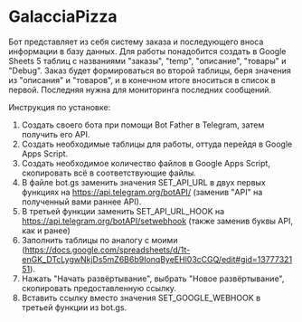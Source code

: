 # GalacciaPizza
Бот представляет из себя систему заказа и последующего вноса информации в базу данных. Для работы понадобится создать в Google Sheets 5 таблиц с названиями "заказы", "temp", "описание", "товары" и "Debug". Заказ будет формироваться во второй таблицы, беря значения из "описания" и "товаров", и в конечном итоге вноситься в список в первой. Последняя нужна для мониторинга последних сообщений.

Инструкция по установке: 
1) Создать своего бота при помощи Bot Father в Telegram, затем получить его API.
2) Создать необходимые таблицы для работы, оттуда перейдя в Google Apps Script.
3) Создать необходимое количество файлов в Google Apps Script, скопировать всё в соответствующие файлы.
4) В файле bot.gs заменить значения SET_API_URL в двух первых функциях на https://api.telegram.org/botAPI/ (заменив "API" на полученный вами раннее API).
5) В третьей функции заменить SET_API_URL_HOOK на https://api.telegram.org/botAPI/setwebhook (также заменив буквы API, как и ранее)
6) Заполнить таблицы по аналогу с моими (https://docs.google.com/spreadsheets/d/1t-enGK_DTcLygwNkjDs5mZ6B6b9IonqByeEHl03cCGQ/edit#gid=1377732151).
7) Нажать "Начать развёртывание", выбрать "Новое развёртывание", скопировать предоставленную ссылку.
8) Вставить ссылку вместо значения SET_GOOGLE_WEBHOOK в третьей функции из bot.gs.
